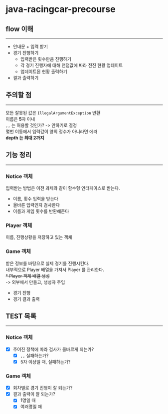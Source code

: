 # java-racingcar-precourse

## flow 이해

---

* 안내문 + 입력 받기
* 경기 진행하기
  * 입력받은 횟수만큼 진행하기
  * 각 경기 진행자에 대해 랜덤값에 따라 전진 현황 업데이트
  * 업데이트된 현황 출력하기
* 결과 출력하기

## 주의할 점

---

모든 잘못된 값은 `IllegalArgumentException` 반환  
이름은 **5**자 이내  
`,,` 는 허용할 것인가? -> 안하기로 결정  
몇번 이동에서 입력값이 양의 정수가 아니라면 에러  
**depth 는 최대 2까지**

## 기능 정리

---

### Notice 객체
입력받는 방법은 이전 과제와 같이 함수형 인터페이스로 받는다.
* 이름, 횟수 입력을 받는다
* 올바른 입력인지 검사한다
* 이름과 게임 횟수를 반환해준다

### Player 객체
이름, 진행상황을 저장하고 있는 객체  

### Game 객체
받은 정보를 바탕으로 실제 경기를 진행시킨다.  
내부적으로 Player 배열을 가져서 Player 를 관리한다.  
~~* Player 객체 배열 생성~~  
-> 외부에서 만들고, 생성자 주입
* 경기 진행
* 경기 결과 출력

## TEST 목록

---

### Notice 객체
- [X] 주어진 정책에 따라 검사가 올바르게 되는가?
  - [X] `,,` 실패하는가?
  - [X] 5자 이상일 때, 실패하는가?

### Game 객체
- [X] 회차별로 경기 진행이 잘 되는가?
- [X] 결과 출력이 잘 되는가?
  - [X] 1명일 때
  - [X] 여러명일 때